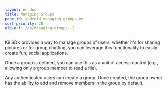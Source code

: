 ```yaml
---
layout: en-doc
title: Managing Groups
page-id: android-managing_groups-en
sort-priority: 20
old-url: /en/managing-groups--2
---
```

Kii SDK provides a way to manage groups of users; whether it's for sharing pictures or for group chatting, you can leverage this functionality to easily create fun, social applications.  

Once a group is defined, you can use this as a unit of access control (e.g., allowing only a group member to read a file).

Any authenticated users can create a group.  Once created, the group owner has the ability to add and remove members in the group by default.